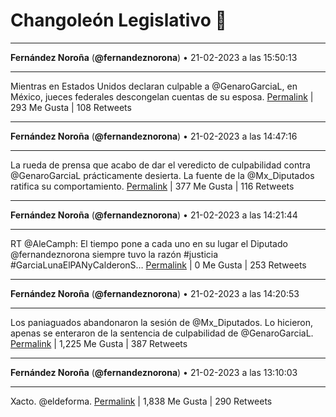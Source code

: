 # Changoleón Legislativo 🙈
*****
**Fernández Noroña** (**@fernandeznorona**) • 21-02-2023 a las 15:50:13
*****
Mientras en Estados Unidos declaran culpable a @GenaroGarciaL, en México, jueces federales descongelan cuentas de su esposa.
[Permalink](https://twitter.com/fernandeznorona/status/1628180323367366667) | 293 Me Gusta | 108 Retweets
*****
**Fernández Noroña** (**@fernandeznorona**) • 21-02-2023 a las 14:47:16
*****
La rueda de prensa que acabo de dar el veredicto de culpabilidad contra @GenaroGarciaL prácticamente desierta. La fuente de la @Mx_Diputados ratifica su comportamiento.
[Permalink](https://twitter.com/fernandeznorona/status/1628164479169986560) | 377 Me Gusta | 116 Retweets
*****
**Fernández Noroña** (**@fernandeznorona**) • 21-02-2023 a las 14:21:44
*****
RT @AleCamph: El tiempo pone a cada uno en su lugar el Diputado @fernandeznorona siempre tuvo la razón #justicia #GarciaLunaElPANyCalderonS…
[Permalink](https://twitter.com/fernandeznorona/status/1628158053601144834) | 0 Me Gusta | 253 Retweets
*****
**Fernández Noroña** (**@fernandeznorona**) • 21-02-2023 a las 14:20:53
*****
Los paniaguados abandonaron la sesión de @Mx_Diputados. Lo hicieron, apenas se enteraron de la sentencia de culpabilidad de @GenaroGarciaL.
[Permalink](https://twitter.com/fernandeznorona/status/1628157838395580417) | 1,225 Me Gusta | 387 Retweets
*****
**Fernández Noroña** (**@fernandeznorona**) • 21-02-2023 a las 13:10:03
*****
Xacto. ⁦@eldeforma⁩.
[Permalink](https://twitter.com/fernandeznorona/status/1628140016474984487) | 1,838 Me Gusta | 290 Retweets